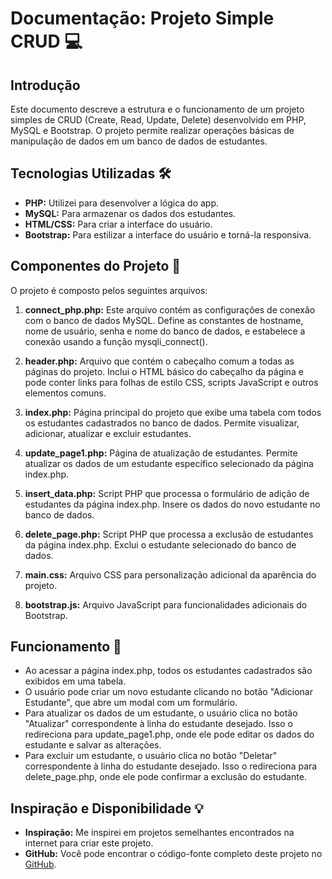 # Documentação: Projeto Simple CRUD 💻

## Introdução
Este documento descreve a estrutura e o funcionamento de um projeto simples de CRUD (Create, Read, Update, Delete) desenvolvido em PHP, MySQL e Bootstrap. O projeto permite realizar operações básicas de manipulação de dados em um banco de dados de estudantes.

## Tecnologias Utilizadas 🛠️
- **PHP:** Utilizei para desenvolver a lógica do app.
- **MySQL:** Para armazenar os dados dos estudantes.
- **HTML/CSS:** Para criar a interface do usuário.
- **Bootstrap:** Para estilizar a interface do usuário e torná-la responsiva.

## Componentes do Projeto 📂
O projeto é composto pelos seguintes arquivos:

1. **connect_php.php:** Este arquivo contém as configurações de conexão com o banco de dados MySQL. Define as constantes de hostname, nome de usuário, senha e nome do banco de dados, e estabelece a conexão usando a função mysqli_connect().

2. **header.php:** Arquivo que contém o cabeçalho comum a todas as páginas do projeto. Inclui o HTML básico do cabeçalho da página e pode conter links para folhas de estilo CSS, scripts JavaScript e outros elementos comuns.

3. **index.php:** Página principal do projeto que exibe uma tabela com todos os estudantes cadastrados no banco de dados. Permite visualizar, adicionar, atualizar e excluir estudantes.

4. **update_page1.php:** Página de atualização de estudantes. Permite atualizar os dados de um estudante específico selecionado da página index.php.

5. **insert_data.php:** Script PHP que processa o formulário de adição de estudantes da página index.php. Insere os dados do novo estudante no banco de dados.

6. **delete_page.php:** Script PHP que processa a exclusão de estudantes da página index.php. Exclui o estudante selecionado do banco de dados.
7. **main.css:** Arquivo CSS para personalização adicional da aparência do projeto.
8. **bootstrap.js:** Arquivo JavaScript para funcionalidades adicionais do Bootstrap.


## Funcionamento 🚀
- Ao acessar a página index.php, todos os estudantes cadastrados são exibidos em uma tabela.
- O usuário pode criar um novo estudante clicando no botão "Adicionar Estudante", que abre um modal com um formulário.
- Para atualizar os dados de um estudante, o usuário clica no botão "Atualizar" correspondente à linha do estudante desejado. Isso o redireciona para update_page1.php, onde ele pode editar os dados do estudante e salvar as alterações.
- Para excluir um estudante, o usuário clica no botão "Deletar" correspondente à linha do estudante desejado. Isso o redireciona para delete_page.php, onde ele pode confirmar a exclusão do estudante.

## Inspiração e Disponibilidade 💡
- **Inspiração:** Me inspirei em projetos semelhantes encontrados na internet para criar este projeto.
- **GitHub:** Você pode encontrar o código-fonte completo deste projeto no [GitHub](https://github.com/diegobomfimx/projeto-crud).
